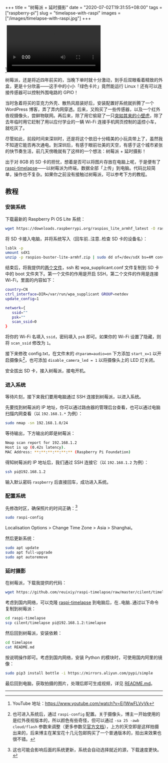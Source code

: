 +++
title = "树莓派 + 延时摄影"
date = "2020-07-02T19:31:55+08:00"
tags = ["raspberry-pi"]
slug = "timelapse-with-raspi"
images = ["/images/timelapse-with-raspi.jpg"]
+++

[^1]<video src="QmSNG5zhinQDiZPnstQmr1dbiYz34uoCuxjQP1HJTQe2Nn" title="深圳的天空"></video>

树莓派，还是将近四年前买的，当晚下单时就十分激动，到手后双眼看着精致的外盒，更是十分欣喜——这手中的小小「绿色卡片」竟然能运行 Linux！还有可以连接传感器可以控制外围电路的 GPIO！

当时急着将买的亚克力外壳、散热风扇装好后，安装配置好系统就折腾了一个 WordPress 博客，弄了弄内网穿透。后来，又购买了一些传感器，以及一个红外夜视摄像头，尝鲜物联网。再后来，除了用它偷窥了一只[突如其来的小壁虎](/life/a-little-gecko-come-suddenly/)，除了去年临时用它赶制了用以应付学业的一辆 Wi-Fi 连接手机网页控制的遥控小车，就吃灰了。

尽管如此，前段时间来深圳时，还是将这个依旧十分精美的小玩具带上了，虽然我不知道它能否再次通电。到深圳后，有感于眼前壮美的天空，有感于这个城市紧张的快节奏生活，前几天傍晚就有了这样的一个想法：树莓派 + 延时摄影！

出于对 8GB 的 SD 卡的担忧，想着是否可以将图片存放在电脑上呢，于是便有了 [raspi-timelapse](https://github.com/reuixiy/raspi-timelapse)——以树莓派为终端，数据全部「上传」到电脑。代码比较简单，操作也不复杂。如果你之前没有接触过树莓派，可以参考下方的教程。

## 教程

### 安装系统

下载最新的 Raspberry Pi OS Lite 系统：

```sh
wget https://downloads.raspberrypi.org/raspios_lite_armhf_latest -O raspios-buster-lite-armhf.zip
```

将 SD 卡接入电脑，并将系统写入（回车前..注意..检查 SD 卡的设备名）：

```sh
lsblk -p
umount sdX1
unzip -p raspios-buster-lite-armhf.zip | sudo dd of=/dev/sdX bs=4M conv=fsync status=progress
```

结束后，将我提供的[两个文件](https://github.com/reuixiy/raspi-timelapse/tree/master/cilent/boot)，ssh 和 wpa_supplicant.conf 文件复制到 SD 卡中的 boot 文件夹下。第一个文件的作用是开启 SSH，第二个文件的作用是连接 Wi-Fi，里面的内容如下：

```sh
country=CN
ctrl_interface=DIR=/var/run/wpa_supplicant GROUP=netdev
update_config=1

network={
   ssid=""
   psk=""
   scan_ssid=0
}
```

将你的 Wi-Fi 名填入 `ssid`，密码填入 `psk` 即可。如果你的 Wi-Fi 设置了隐藏，则将 `scan_ssid` 修改为 `1`。

接下来修改 config.txt，在文件末的 `dtparam=audio=on` 下方添加 `start_x=1` 以开启摄像头[^2]，也可添加 `disable_camera_led = 1` 以将摄像头上的 LED 灯关闭。

安全拔出 SD 卡，接入树莓派，接电开机。

### 进入系统

等待片刻，接下来我们要用电脑通过 SSH 连接到树莓派，以进入系统。

先要找到树莓派的 IP 地址，你可以通过路由器的管理后台查看，也可以通过电脑扫描内网查看（以 `192.168.1.*` 为例）：

```sh
sudo nmap -sn 192.168.1.0/24
```

等待输出，下方输出的即是树莓派：

```sh
Nmap scan report for 192.168.1.2
Host is up (0.42s latency).
MAC Address: **:**:**:**:**:** (Raspberry Pi Foundation)
```

得知树莓派的 IP 地址后，我们通过 SSH 连接它（以 `192.168.1.2` 为例）：

```sh
ssh pi@192.168.1.2
```

输入默认密码 `raspberry` 后直接回车，成功进入系统。

### 配置系统

先修改时区，确保照片的时间正确：[^3]

```sh
sudo raspi-config
```

Localisation Options > Change Time Zone > Asia > Shanghai。

然后更新系统：

```sh
sudo apt update
sudo apt full-upgrade
sudo apt autoremove
```

### 延时摄影

在树莓派，下载我提供的代码：

```sh
wget https://github.com/reuixiy/raspi-timelapse/raw/master/cilent/timelapse.tar.gz | tar -zxvf
```

考虑到国内网络，可以克隆 [raspi-timelapse](https://github.com/reuixiy/raspi-timelapse) 到电脑后，在..电脑..通过以下命令复制到树莓派：

```sh
cd raspi-timelapse
scp cilent/timelapse pi@192.168.1.2:timelapse
```

然后回到树莓派，安装依赖：

```sh
cd timelapse
cat README.md
```

按说明操作即可。考虑到国内网络，安装 Python 的模块时，可使用国内阿里的镜像：

```sh
sudo pip3 install bottle -i https://mirrors.aliyun.com/pypi/simple
```

最后回到电脑，获取拍摄的图片，处理后即可生成视频，详见 [README.md](https://github.com/reuixiy/raspi-timelapse/blob/master/server/README.md)。

---

[^1]: YouTube 地址：<https://www.youtube.com/watch?v=Ej1WwFLVyVk>
[^2]: 也可进入系统后，通过 `raspi-config` 配置。关于摄像头，博主一开始使用的是红外夜视版本的，所以颜色有些奇怪，但可以通过 `-sa 25 -awb cloud/flash` 参数来调整（更多参数见[官方文档](https://www.raspberrypi.org/documentation/raspbian/applications/camera.md)），上方的天空即是这样拍摄出来的，后来博主在某宝花十几元包邮购买了一个普通版本的，拍出来效果也很不错。
[^3]: 这也可能会影响后面的系统更新，系统会自动选择就近的源，下载速度更快。
